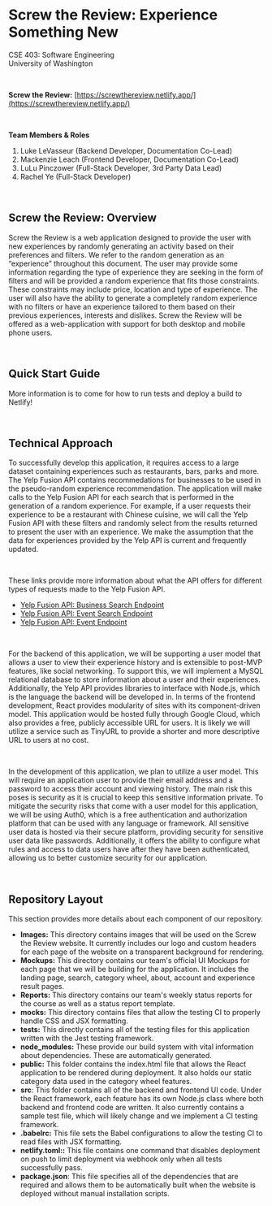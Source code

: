 # Screw the Review: Experience Something New
CSE 403: Software Engineering  
University of Washington  

&nbsp;  

**Screw the Review:** [https://screwthereview.netlify.app/](https://screwthereview.netlify.app/)

&nbsp; 

**Team Members & Roles**
1. Luke LeVasseur (Backend Developer, Documentation Co-Lead)
2. Mackenzie Leach (Frontend Developer, Documentation Co-Lead)
4. LuLu Pinczower (Full-Stack Developer, 3rd Party Data Lead)
5. Rachel Ye (Full-Stack Developer) 

&nbsp;  

## Screw the Review: Overview
Screw the Review is a web application designed to provide the user with new experiences by randomly generating an activity based on their preferences and filters. We refer to the random generation as an “experience” throughout this document. The user may provide some information regarding the type of experience they are seeking in the form of filters and will be provided a random experience that fits those constraints. These constraints may include price, location and type of experience. The user will also have the ability to generate a completely random experience with no filters or have an experience tailored to them based on their previous experiences, interests and dislikes. Screw the Review will be offered as a web-application with support for both desktop and mobile phone users.

&nbsp;  

## Quick Start Guide
More information is to come for how to run tests and deploy a build to Netlify!

&nbsp; 

## Technical Approach
To successfully develop this application, it requires access to a large dataset containing experiences such as restaurants, bars, parks and more. The Yelp Fusion API contains recommedations for businesses to be used in the pseudo-random experience recommendation. The application will make calls to the Yelp Fusion API for each search that is performed in the generation of a random experience. For example, if a user requests their experience to be a restaurant with Chinese cuisine, we will call the Yelp Fusion API with these filters and randomly select from the results returned to present the user with an experience. We make the assumption that the data for experiences provided by the Yelp API is current and frequently updated.

&nbsp;  

These links provide more information about what the API offers for different types of requests made to the Yelp Fusion API. 
  * [Yelp Fusion API: Business Search Endpoint](https://www.yelp.com/developers/documentation/v3/business_search)
  * [Yelp Fusion API: Event Search Endpoint](https://www.yelp.com/developers/documentation/v3/event_search)
  * [Yelp Fusion API: Event Endpoint](https://www.yelp.com/developers/documentation/v3/event)

&nbsp;  

For the backend of this application, we will be supporting a user model that allows a user to view their experience history and is extensible to post-MVP features, like social networking. To support this, we will implement a MySQL relational database to store information about a user and their experiences. Additionally, the Yelp API provides libraries to interface with Node.js, which is the language the backend will be developed in. In terms of the frontend development, React provides modularity of sites with its component-driven model. This application would be hosted fully through Google Cloud, which also provides a free, publicly accessible URL for users. It is likely we will utilize a service such as TinyURL to provide a shorter and more descriptive URL to users at no cost. 

&nbsp;  

In the development of this application, we plan to utilize a user model. This will require an application user to provide their email address and a password to access their account and viewing history. The main risk this poses is security as it is crucial to keep this sensitive information private. To mitigate the security risks that come with a user model for this application, we will be using Auth0, which is a free authentication and authorization platform that can be used with any language or framework. All sensitive user data is hosted via their secure platform, providing security for sensitive user data like passwords. Additionally, it offers the ability to configure what rules and access to data users have after they have been authenticated, allowing us to better customize security for our application. 

&nbsp;  

## Repository Layout
This section provides more details about each component of our repository.   
  - **Images:** This directory contains images that will be used on the Screw the Review website. It currently includes our logo and custom headers for each page of the website on a transparent background for rendering.   
  - **Mockups:** This directory contains our team's official UI Mockups for each page that we will be building for the application. It includes the landing page, search, category wheel, about, account and experience result pages.   
  - **Reports:** This directory contains our team's weekly status reports for the course as well as a status report template.   
  - **__mocks__:** This directory contains files that allow the testing CI to properly handle CSS and JSX formatting.
  - **__tests__:** This directly contains all of the testing files for this application written with the Jest testing framework.    
  - **node_modules:** These provide our build system with vital information about dependencies. These are automatically generated.    
  - **public:** This folder contains the index.html file that allows the React application to be rendered during deployment. It also holds our static category data used in the category wheel features.    
  - **src**: This folder contains all of the backend and frontend UI code. Under the React framework, each feature has its own Node.js class where both backend and frontend code are written. It also currently contains a sample test file, which will likely change and we implement a CI testing framework. 
  - **.babelrc:** This file sets the Babel configurations to allow the testing CI to read files with JSX formatting.
  - **netlify.toml::** This file contains one command that disables deployment on push to limit deployment via webhook only when all tests successfully pass.  
  - **package.json**: This file specifies all of the dependencies that are required and allows them to be automatically built when the website is deployed without manual installation scripts. 

